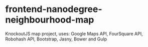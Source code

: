 # frontend-nanodegree-neighbourhood-map
KnockoutJS map project, uses: Google Maps API, FourSquare API, Robohash API, Bootstrap, Jasny, Bower and Gulp
